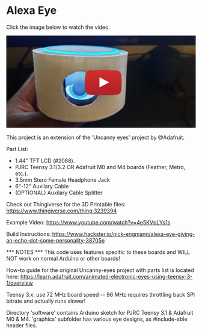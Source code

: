 # Alexa Eye

Click the image below to watch the video.

[![Watch the video](https://github.com/NickEngmann/Alexa-Eye/blob/master/imgs/youtube.png)](https://www.youtube.com/watch?v=4e5KVpLYs1s)

This project is an extension of the 'Uncanny eyes' project by @Adafruit. 

Part List:

* 1.44" TFT LCD (#2088).  
* PJRC Teensy 3.1/3.2  OR Adafruit M0 and M4 boards (Feather, Metro, etc.).
* 3.5mm Stero Female Headphone Jack
* 6"-12" Auxilary Cable
* (OPTIONAL) Auxilary Cable Splitter

Check out Thingiverse for the 3D Printable files:
https://www.thingiverse.com/thing:3239394

Example Video:
https://www.youtube.com/watch?v=4e5KVpLYs1s

Build Instructions:
https://www.hackster.io/nick-engmann/alexa-eye-giving-an-echo-dot-some-personality-38705e


*** NOTES ***
This code uses features specific to these boards and WILL NOT work on normal Arduino or other boards!

How-to guide for the original Uncanny-eyes project with parts list is located here:
https://learn.adafruit.com/animated-electronic-eyes-using-teensy-3-1/overview


Teensy 3.x: use 72 MHz board speed -- 96 MHz requires throttling back SPI bitrate and actually runs slower!

Directory 'software' contains Arduino sketch for PJRC Teensy 3.1 & Adafruit M0 & M4. 'graphics' subfolder has various eye designs, as #include-able header files.